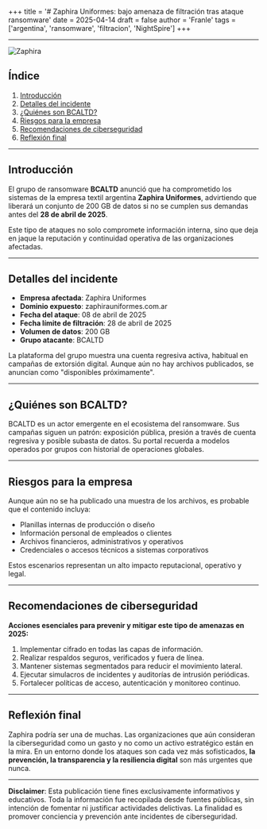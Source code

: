 +++
title = '# Zaphira Uniformes: bajo amenaza de filtración tras ataque ransomware'
date = 2025-04-14
draft = false
author = 'Franle'
tags = ['argentina', 'ransomware', 'filtracion', 'NightSpire']
+++

---

![Zaphira](https://i.gyazo.com/5da6ff305eae3f38219e6ef2021b63b4.png)

## Índice

1. [Introducción](#introducción)  
2. [Detalles del incidente](#detalles-del-incidente)  
3. [¿Quiénes son BCALTD?](#quiénes-son-bcaltd)  
4. [Riesgos para la empresa](#riesgos-para-la-empresa)  
5. [Recomendaciones de ciberseguridad](#recomendaciones-de-ciberseguridad)  
6. [Reflexión final](#reflexión-final)  

---

## Introducción

El grupo de ransomware **BCALTD** anunció que ha comprometido los sistemas de la empresa textil argentina **Zaphira Uniformes**, advirtiendo que liberará un conjunto de 200 GB de datos si no se cumplen sus demandas antes del **28 de abril de 2025**.

Este tipo de ataques no solo compromete información interna, sino que deja en jaque la reputación y continuidad operativa de las organizaciones afectadas.

---

## Detalles del incidente

- **Empresa afectada**: Zaphira Uniformes  
- **Dominio expuesto**: zaphirauniformes.com.ar  
- **Fecha del ataque**: 08 de abril de 2025  
- **Fecha límite de filtración**: 28 de abril de 2025  
- **Volumen de datos**: 200 GB  
- **Grupo atacante**: BCALTD  

La plataforma del grupo muestra una cuenta regresiva activa, habitual en campañas de extorsión digital. Aunque aún no hay archivos publicados, se anuncian como "disponibles próximamente".

---

## ¿Quiénes son BCALTD?

BCALTD es un actor emergente en el ecosistema del ransomware. Sus campañas siguen un patrón: exposición pública, presión a través de cuenta regresiva y posible subasta de datos. Su portal recuerda a modelos operados por grupos con historial de operaciones globales.

---

## Riesgos para la empresa

Aunque aún no se ha publicado una muestra de los archivos, es probable que el contenido incluya:

- Planillas internas de producción o diseño  
- Información personal de empleados o clientes  
- Archivos financieros, administrativos y operativos  
- Credenciales o accesos técnicos a sistemas corporativos  

Estos escenarios representan un alto impacto reputacional, operativo y legal.

---

## Recomendaciones de ciberseguridad

**Acciones esenciales para prevenir y mitigar este tipo de amenazas en 2025:**

1. Implementar cifrado en todas las capas de información.  
2. Realizar respaldos seguros, verificados y fuera de línea.  
3. Mantener sistemas segmentados para reducir el movimiento lateral.  
4. Ejecutar simulacros de incidentes y auditorías de intrusión periódicas.  
5. Fortalecer políticas de acceso, autenticación y monitoreo continuo.

---

## Reflexión final

Zaphira podría ser una de muchas. Las organizaciones que aún consideran la ciberseguridad como un gasto y no como un activo estratégico están en la mira. En un entorno donde los ataques son cada vez más sofisticados, **la prevención, la transparencia y la resiliencia digital** son más urgentes que nunca.

---

**Disclaimer**: Esta publicación tiene fines exclusivamente informativos y educativos. Toda la información fue recopilada desde fuentes públicas, sin intención de fomentar ni justificar actividades delictivas. La finalidad es promover conciencia y prevención ante incidentes de ciberseguridad.
